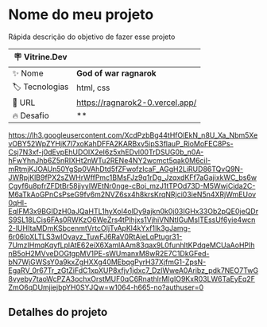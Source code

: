 # Nome do meu projeto

Rápida descrição do objetivo de fazer esse projeto

| :placard: Vitrine.Dev |     |
| -------------  | --- |
| :sparkles: Nome        | **God of war ragnarok**
| :label: Tecnologias | html, css
| :rocket: URL         | https://ragnarok2-0.vercel.app/
| :fire: Desafio     | **

<!-- Inserir imagem com a #vitrinedev ao final do link -->
https://lh3.googleusercontent.com/XcdPzbBg44tHfOlEkN_n8U_Xa_Nbm5XevOBY52WpZYHjK7l7xoKahDFFA2KARBxv5ipS3flauP_RioMoFEC8Ps-Csj7N3xf-j0dEvpEhUDOlX2eI6z5xhEDvl00TrDSUG0b_n0A-hFwYhnJhb6Z5nRIXHt2nWTu2RENe4NY2wcmct5qak0M6ciI-mRtmjKJOAUn50YgSp0VAhDtd5fZFwofzIcaF_AGgH2LiRUD86TQvQ9N-JWRpjKlB9fPX2sZWHrWffPmc1BMsFJz9q1rDg_JzqxdKFf7aGajixkWC_bs6wCgyf6u8pfrZFDtBr58jjyyIWEtNr0nge-cBoj_mzJ1tTPOd73D-M5WwjCida2C-M6aTkAoGPnCsPseG9fv6m2NVZ6sx4h8krsKrqNRjci03ieN5n4XRjWmEUov0qHl-EqIFM3x9BGIDzH0aJQaHTL1hyXol4olDy9ajkn0k0j03IGHx33Ob2pQE0jeQDrS9SL18LCis6FAs0RWKzO6WeZrs4tPlhjxs1VjhiVNNtIGuMslTEssUf6yie4wcn2-lUHItaMDmKSbcenmtVrtcOIjTvApKl4kYxf1Ik3gJamg-6r06loXLTLS3wIOvayz_TuwFJ6RaV0RtAjeLqPtugr31-7UmzIHmqKqyfLplAtE62eiX6XamlAAm83qax9L0funhltKPdqeMCUaAoHPIhnB5oH2MVveDOGtgpMV1PE-sWUmanxM8wR2E7C1DkGFed-bN7WjGWSsY0a9kxZgHXXg40MEbqgPyrH37XjfmG1-ZpsN-EgaRV_0r67Tr_zGtZiFdC1xpXUP8xfjv1jdxc7_DzlWweA0Aribz_pdk7NEO7TwG8vyeby7taoWcPZA3ochxOrstMUF0qC6RnathlrMIgIO9KxR03LW6TaEyEq2FZmO6qDUmjiejbpYH0SYJQw=w1064-h665-no?authuser=0

## Detalhes do projeto


